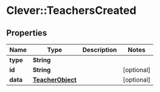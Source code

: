 # Clever::TeachersCreated

## Properties
Name | Type | Description | Notes
------------ | ------------- | ------------- | -------------
**type** | **String** |  | 
**id** | **String** |  | [optional] 
**data** | [**TeacherObject**](TeacherObject.md) |  | [optional] 


